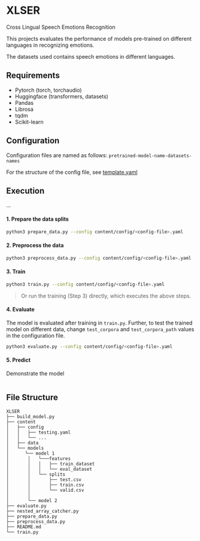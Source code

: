 # XLSER

Cross Lingual Speech Emotions Recognition

This projects evaluates the performance of models pre-trained on different languages in recognizing emotions.

The datasets used contains speech emotions in different languages.

## Requirements
- Pytorch (torch, torchaudio)
- Huggingface (transformers, datasets)
- Pandas
- Librosa
- tqdm
- Scikit-learn


## Configuration
Configuration files are named as follows:  `pretrained-model-name-datasets-names`

For the structure of the config file, see [template.yaml](https://github.com/jawaher-is/XLSER/blob/main/content/config/template.yaml)


## Execution
...

#### 1. Prepare the data splits
```bash
python3 prepare_data.py --config content/config/<config-file>.yaml
```

#### 2. Preprocess the data
```bash
python3 preprocess_data.py --config content/config/<config-file>.yaml
```
#### 3. Train
```bash
python3 train.py --config content/config/<config-file>.yaml
```

> Or run the training (Step 3) directly, which executes the above steps.

#### 4. Evaluate
The model is evaluated after training in `train.py`. Further, to test the trained model on different data, change `test_corpora` and `test_corpora_path` values in the configuration file.

```bash
python3 evaluate.py --config content/config/<config-file>.yaml
```
#### 5. Predict
Demonstrate the model
```
```


## File Structure
```
XLSER
├── build_model.py
├── content
│   ├── config
│   │   ├── testing.yaml
│   │   └── ...
│   ├── data
│   └── models
│      └── model 1
│       │   └───features
│       │   │   ├── train_dataset
│       │   │   └── eval_dataset
│       │   └── splits
│       │       ├── test.csv
│       │       ├── train.csv
│       │       └── valid.csv
│       │
│       └── model 2
├── evaluate.py
├── nested_array_catcher.py
├── prepare_data.py
├── preprocess_data.py
├── README.md
└── train.py

```
